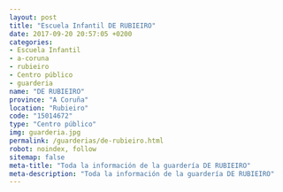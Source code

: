 ```yaml
---
layout: post
title: "Escuela Infantil DE RUBIEIRO"
date: 2017-09-20 20:57:05 +0200
categories:
- Escuela Infantil
- a-coruna
- rubieiro
- Centro público
- guarderia
name: "DE RUBIEIRO"
province: "A Coruña"
location: "Rubieiro"
code: "15014672"
type: "Centro público"
img: guarderia.jpg
permalink: /guarderias/de-rubieiro.html
robot: noindex, follow
sitemap: false
meta-title: "Toda la información de la guardería DE RUBIEIRO"
meta-description: "Toda la información de la guardería DE RUBIEIRO"
---
```

